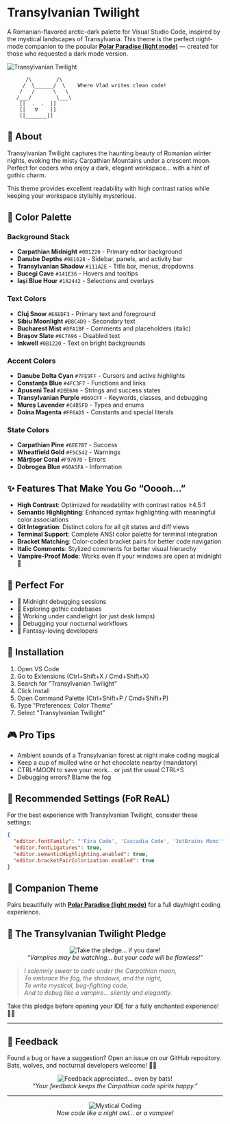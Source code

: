 # Transylvanian Twilight

A Romanian-flavored arctic-dark palette for Visual Studio Code, inspired by the mystical landscapes of Transylvania. This theme is the perfect night-mode companion to the popular [**Polar Paradise (light mode)**](https://marketplace.visualstudio.com/items?itemName=HatemSoliman.polar-paradise) — created for those who requested a dark mode version.

![Transylvanian Twilight](https://media.giphy.com/media/v1.Y2lkPTc5MGI3NjExeHk3d3N1MXZrd2VwdjZ4d2JnNHFiYnY4NnVqZng4MGxsY2ttc2V5ZCZlcD12MV9naWZzX3NlYXJjaCZjdD1n/6C6SASmBJIq0q7qhaW/giphy.gif)


```ascii
      /\        /\    
     /  \______/  \    Where Vlad writes clean code!
    /   /      \   \
   /___/        \___\
    [|  .  .  |]
    [|   ∇    |]   
    [|_______|]
```

## 🌙 About

Transylvanian Twilight captures the haunting beauty of Romanian winter nights, evoking the misty Carpathian Mountains under a crescent moon. Perfect for coders who enjoy a dark, elegant workspace… with a hint of gothic charm.

This theme provides excellent readability with high contrast ratios while keeping your workspace stylishly mysterious.

## 🎨 Color Palette

### Background Stack

- **Carpathian Midnight** `#0B1220` - Primary editor background
- **Danube Depths** `#0E1628` - Sidebar, panels, and activity bar
- **Transylvanian Shadow** `#111A2E` - Title bar, menus, dropdowns
- **Bucegi Cave** `#141E36` - Hovers and tooltips
- **Iași Blue Hour** `#1A2442` - Selections and overlays

### Text Colors

- **Cluj Snow** `#E6EDF3` - Primary text and foreground
- **Sibiu Moonlight** `#B8C4D9` - Secondary text
- **Bucharest Mist** `#8FA1BF` - Comments and placeholders (italic)
- **Brașov Slate** `#6C7A96` - Disabled text
- **Inkwell** `#0B1220` - Text on bright backgrounds

### Accent Colors

- **Danube Delta Cyan** `#7FE9FF` - Cursors and active highlights
- **Constanța Blue** `#4FC3F7` - Functions and links
- **Apuseni Teal** `#2EE6A6` - Strings and success states
- **Transylvanian Purple** `#B69CFF` - Keywords, classes, and debugging
- **Mureș Lavender** `#C4B5FD` - Types and enums
- **Doina Magenta** `#FF6AD5` - Constants and special literals

### State Colors

- **Carpathian Pine** `#6EE7B7` - Success
- **Wheatfield Gold** `#F5C542` - Warnings
- **Mărțișor Coral** `#F97070` - Errors
- **Dobrogea Blue** `#60A5FA` - Information

## ✨ Features That Make You Go “Ooooh…”

- **High Contrast**: Optimized for readability with contrast ratios ≥4.5:1
- **Semantic Highlighting**: Enhanced syntax highlighting with meaningful color associations
- **Git Integration**: Distinct colors for all git states and diff views
- **Terminal Support**: Complete ANSI color palette for terminal integration
- **Bracket Matching**: Color-coded bracket pairs for better code navigation
- **Italic Comments**: Stylized comments for better visual hierarchy
- **Vampire-Proof Mode**: Works even if your windows are open at midnight 🦇

## 🎯 Perfect For

- 🌌 Midnight debugging sessions
- 🏰 Exploring gothic codebases
- 🌙 Working under candlelight (or just desk lamps)
- 🧛 Debugging your nocturnal workflows
- 🐉 Fantasy-loving developers

## 🚀 Installation

1. Open VS Code
2. Go to Extensions (Ctrl+Shift+X / Cmd+Shift+X)
3. Search for "Transylvanian Twilight"
4. Click Install
5. Open Command Palette (Ctrl+Shift+P / Cmd+Shift+P)
6. Type "Preferences: Color Theme"
7. Select "Transylvanian Twilight"

## 🎮 Pro Tips

- Ambient sounds of a Transylvanian forest at night make coding magical
- Keep a cup of mulled wine or hot chocolate nearby (mandatory)
- CTRL+MOON to save your work… or just the usual CTRL+S
- Debugging errors? Blame the fog

## 🎯 Recommended Settings (FoR ReAL)

For the best experience with Transylvanian Twilight, consider these settings:

```json
{
  "editor.fontFamily": "'Fira Code', 'Cascadia Code', 'JetBrains Mono'",
  "editor.fontLigatures": true,
  "editor.semanticHighlighting.enabled": true,
  "editor.bracketPairColorization.enabled": true
}
```

## 🔗 Companion Theme

Pairs beautifully with [**Polar Paradise (light mode)**](https://marketplace.visualstudio.com/items?itemName=HatemSoliman.polar-paradise) for a full day/night coding experience.

## 🐺 The Transylvanian Twilight Pledge

<p align="center">
  <img src="https://media4.giphy.com/media/v1.Y2lkPTc5MGI3NjExdmo1OHlkcGF3YTZieG1rajg5NjVqcXBvYnhyaDQwZDRqdWZ5NGgzdCZlcD12MV9pbnRlcm5hbF9naWZfYnlfaWQmY3Q9Zw/xTiTnqetmU1iMLW4bC/giphy.gif" alt="Take the pledge… if you dare!">
  <br>
  <em>“Vampires may be watching… but your code will be flawless!”</em>
</p>

> _I solemnly swear to code under the Carpathian moon,  
> To embrace the fog, the shadows, and the night,  
> To write mystical, bug-fighting code,  
> And to debug like a vampire… silently and elegantly._

Take this pledge before opening your IDE for a fully enchanted experience! 🦇🌙  

---

## 📝 Feedback

Found a bug or have a suggestion? Open an issue on our GitHub repository. Bats, wolves, and nocturnal developers welcome! 🦇🐺  

<p align="center">
  <img src="https://media.giphy.com/media/v1.Y2lkPTc5MGI3NjExeHk3d3N1MXZrd2VwdjZ4d2JnNHFiYnY4NnVqZng4MGxsY2ttc2V5ZCZlcD12MV9naWZzX3NlYXJjaCZjdD1n/H7svEbrbvr9AI/giphy.gif" alt="Feedback appreciated… even by bats!">
  <br>
  <em>“Your feedback keeps the Carpathian code spirits happy.”</em>
</p>

---

<p align="center">
  <img src="https://media.giphy.com/media/l41lZxzroU33typuU/giphy.gif" alt="Mystical Coding">
  <br>
  <em>Now code like a night owl… or a vampire!</em>
</p>
